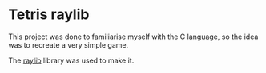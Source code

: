 # Tetris raylib

This project was done to familiarise myself with the C language, so the idea was to recreate a very simple game.

The [raylib](https://www.raylib.com/) library was used to make it.



















































